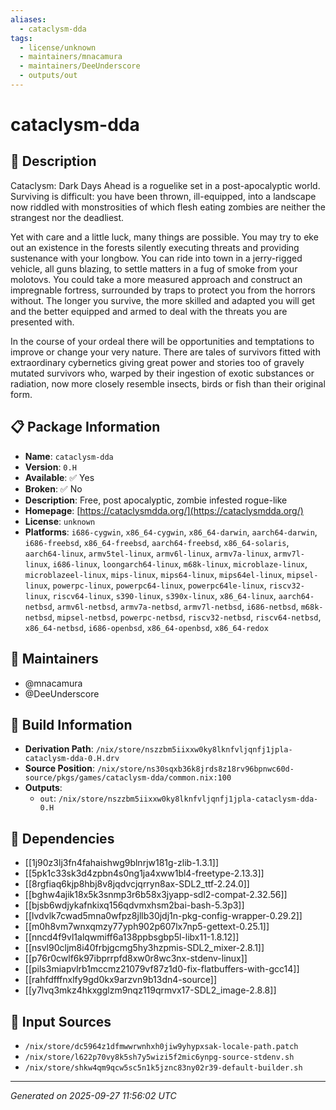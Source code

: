 ```yaml
---
aliases:
  - cataclysm-dda
tags:
  - license/unknown
  - maintainers/mnacamura
  - maintainers/DeeUnderscore
  - outputs/out
---
```


# cataclysm-dda

## 📝 Description

Cataclysm: Dark Days Ahead is a roguelike set in a post-apocalyptic world.
Surviving is difficult: you have been thrown, ill-equipped, into a
landscape now riddled with monstrosities of which flesh eating zombies are
neither the strangest nor the deadliest.

Yet with care and a little luck, many things are possible. You may try to
eke out an existence in the forests silently executing threats and
providing sustenance with your longbow. You can ride into town in a
jerry-rigged vehicle, all guns blazing, to settle matters in a fug of
smoke from your molotovs. You could take a more measured approach and
construct an impregnable fortress, surrounded by traps to protect you from
the horrors without. The longer you survive, the more skilled and adapted
you will get and the better equipped and armed to deal with the threats
you are presented with.

In the course of your ordeal there will be opportunities and temptations
to improve or change your very nature. There are tales of survivors fitted
with extraordinary cybernetics giving great power and stories too of
gravely mutated survivors who, warped by their ingestion of exotic
substances or radiation, now more closely resemble insects, birds or fish
than their original form.


## 📋 Package Information

- **Name**: `cataclysm-dda`
- **Version**: `0.H`
- **Available**: ✅ Yes
- **Broken**: ✅ No
- **Description**: Free, post apocalyptic, zombie infested rogue-like
- **Homepage**: [https://cataclysmdda.org/](https://cataclysmdda.org/)
- **License**: `unknown`
- **Platforms**: `i686-cygwin`, `x86_64-cygwin`, `x86_64-darwin`, `aarch64-darwin`, `i686-freebsd`, `x86_64-freebsd`, `aarch64-freebsd`, `x86_64-solaris`, `aarch64-linux`, `armv5tel-linux`, `armv6l-linux`, `armv7a-linux`, `armv7l-linux`, `i686-linux`, `loongarch64-linux`, `m68k-linux`, `microblaze-linux`, `microblazeel-linux`, `mips-linux`, `mips64-linux`, `mips64el-linux`, `mipsel-linux`, `powerpc-linux`, `powerpc64-linux`, `powerpc64le-linux`, `riscv32-linux`, `riscv64-linux`, `s390-linux`, `s390x-linux`, `x86_64-linux`, `aarch64-netbsd`, `armv6l-netbsd`, `armv7a-netbsd`, `armv7l-netbsd`, `i686-netbsd`, `m68k-netbsd`, `mipsel-netbsd`, `powerpc-netbsd`, `riscv32-netbsd`, `riscv64-netbsd`, `x86_64-netbsd`, `i686-openbsd`, `x86_64-openbsd`, `x86_64-redox`
## 👥 Maintainers

- @mnacamura
- @DeeUnderscore


## 🔧 Build Information

- **Derivation Path**: `/nix/store/nszzbm5iixxw0ky8lknfvljqnfj1jpla-cataclysm-dda-0.H.drv`
- **Source Position**: `/nix/store/ns30sqxb36k8jrds8z18rv96bpnwc60d-source/pkgs/games/cataclysm-dda/common.nix:100`
- **Outputs**:
  - `out`:  `/nix/store/nszzbm5iixxw0ky8lknfvljqnfj1jpla-cataclysm-dda-0.H`

## 🔗 Dependencies

- [[1j90z3lj3fn4fahaishwg9blnrjw181g-zlib-1.3.1]]
- [[5pk1c33sk3d4zpbn4s0ng1ja4xww1bl4-freetype-2.13.3]]
- [[8rgfiaq6kjp8hbj8v8jqdvcjqrryn8ax-SDL2_ttf-2.24.0]]
- [[bghw4ajik18x5k3snmp3r6b58x3jyapp-sdl2-compat-2.32.56]]
- [[bjsb6wdjykafnkixq156qdvmxhsm2bai-bash-5.3p3]]
- [[lvdvlk7cwad5mna0wfpz8jllb30jdj1n-pkg-config-wrapper-0.29.2]]
- [[m0h8vm7wnxqmzy77yph902p607lx7np5-gettext-0.25.1]]
- [[nncd4f9vl1alqwmiff6a138ppbsgbp5l-libx11-1.8.12]]
- [[nsvl90cljm8i40frbjgcmg5hy3hzpmis-SDL2_mixer-2.8.1]]
- [[p76r0cwlf6k97ibprrpfd8xw0r8wc3nx-stdenv-linux]]
- [[pils3miapvlrb1mccmz21079vf87z1d0-fix-flatbuffers-with-gcc14]]
- [[rahfdfffnxlfy9gd0kx9arzvn9b13dn4-source]]
- [[y7lvq3mkz4hkxgglzm9nqz119qrmvx17-SDL2_image-2.8.8]]

## 📁 Input Sources

- `/nix/store/dc5964z1dfmwwrwnhxh0jiw9yhypxsak-locale-path.patch`
- `/nix/store/l622p70vy8k5sh7y5wizi5f2mic6ynpg-source-stdenv.sh`
- `/nix/store/shkw4qm9qcw5sc5n1k5jznc83ny02r39-default-builder.sh`

---
*Generated on 2025-09-27 11:56:02 UTC*
